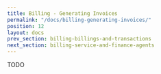 ```yaml
---
title: Billing - Generating Invoices
permalink: "/docs/billing-generating-invoices/"
position: 12
layout: docs
prev_section: billing-billings-and-transactions
next_section: billing-service-and-finance-agents
---
```


TODO
